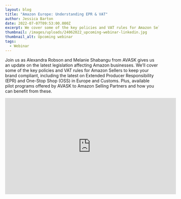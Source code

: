 ```yaml
---
layout: blog
title: "Amazon Europe: Understanding EPR & VAT"
author: Jessica Barton
date: 2022-07-07T09:53:00.000Z
excerpt: We cover some of the key policies and VAT rules for Amazon Sellers to keep your brand compliant, including Extended Producer Responsibility (EPR) and One-Stop Shop (OSS).
thumbnail: /images/uploads/24062022_upcoming-webinar-linkedin.jpg
thumbnail_alt: Upcoming webinar
tags:
  - Webinar
---
```

<!--StartFragment-->

Join us as Alexandra Robson and Melanie Shabangu from AVASK gives us an update on the latest legislation affecting Amazon businesses. We’ll cover some of the key policies and VAT rules for Amazon Sellers to keep your brand compliant, including the latest on Extended Producer Responsibility (EPR) and One-Stop Shop (OSS) in Europe and Customs. Plus, available pilot programs offered by AVASK to Amazon Selling Partners and how you can benefit from these.  

<iframe width="560" height="315" src="https://www.youtube-nocookie.com/embed/aspBnDveHEM" title="YouTube video player" frameborder="0" allow="accelerometer; autoplay; clipboard-write; encrypted-media; gyroscope; picture-in-picture; web-share" allowfullscreen></iframe>

<!--EndFragment-->